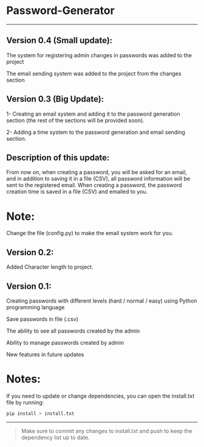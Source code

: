 # Password-Generator

---
## Version 0.4 (Small update):

The system for registering admin changes in passwords was added to the project

The email sending system was added to the project from the changes section

## Version 0.3 (Big Update):

1- Creating an email system and adding it to the password generation section (the rest of the sections will be provided soon).

2- Adding a time system to the password generation and email sending section.

## Description of this update:

From now on, when creating a password, you will be asked for an email, and in addition to saving it in a file (CSV), all password information will be sent to the registered email.
When creating a password, the password creation time is saved in a file (CSV) and emailed to you.

# Note:

Change the file (config.py) to make the email system work for you.

## Version 0.2:

Added Character length to project.

## Version 0.1:

Creating passwords with different levels (hard / normal / easy) using Python programming language

Save passwords in file (.csv)

The ability to see all passwords created by the admin

Ability to manage passwords created by admin

New features in future updates

# Notes:

If you need to update or change dependencies, you can open the install.txt file by running:

```bash
pip install > install.txt
```

---

> Make sure to commit any changes to install.txt and push to keep the dependency list up to date.

